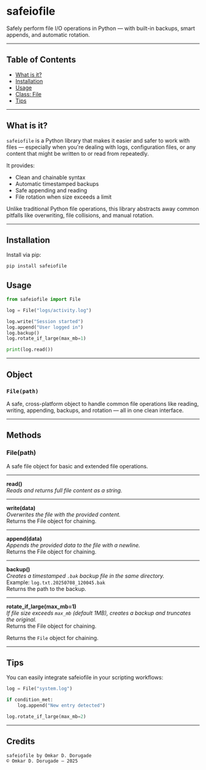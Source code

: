 # safeiofile

Safely perform file I/O operations in Python — with built-in backups, smart appends, and automatic rotation.

---

## Table of Contents
- [What is it?](#what-is-it)
- [Installation](#installation)
- [Usage](#usage)
- [Class: File](#class-file)
- [Tips](#tips)

---

## What is it?

`safeiofile` is a Python library that makes it easier and safer to work with files — especially when you're dealing with logs, configuration files, or any content that might be written to or read from repeatedly.

It provides:
- Clean and chainable syntax
- Automatic timestamped backups
- Safe appending and reading
- File rotation when size exceeds a limit

Unlike traditional Python file operations, this library abstracts away common pitfalls like overwriting, file collisions, and manual rotation.

---

## Installation

Install via pip:

```bash
pip install safeiofile
```

## Usage

```python
from safeiofile import File

log = File("logs/activity.log")

log.write("Session started")
log.append("User logged in")
log.backup()
log.rotate_if_large(max_mb=1)

print(log.read())
```

---


## Object

### `File(path)`

A safe, cross-platform object to handle common file operations like reading, writing, appending, backups, and rotation — all in one clean interface.

---
## Methods

### File(path)

A safe file object for basic and extended file operations.

---

**read()**  
*Reads and returns full file content as a string.*

---

**write(data)**  
*Overwrites the file with the provided content.*  
Returns the File object for chaining.

---

**append(data)**  
*Appends the provided data to the file with a newline.*  
Returns the File object for chaining.

---

**backup()**  
*Creates a timestamped `.bak` backup file in the same directory.*  
Example: `log.txt.20250708_120045.bak`  
Returns the path to the backup.

---

**rotate_if_large(max_mb=1)**  
*If file size exceeds `max_mb` (default 1MB), creates a backup and truncates the original.*  
Returns the File object for chaining.


Returns the `File` object for chaining.

---

## Tips

You can easily integrate safeiofile in your scripting workflows:

```python 
log = File("system.log")

if condition_met:
    log.append("New entry detected")

log.rotate_if_large(max_mb=2)
```

---

## Credits 

```
safeiofile by Omkar D. Dorugade
© Omkar D. Dorugade — 2025
```